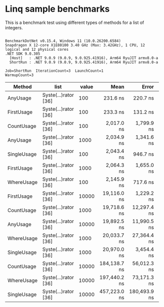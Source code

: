 # Linq sample benchmarks

This is a benchmark test using different types of methods for a list of integers.

```

BenchmarkDotNet v0.15.4, Windows 11 (10.0.26200.6584)
Snapdragon X 12-core X1E80100 3.40 GHz (Max: 3.42GHz), 1 CPU, 12 logical and 12 physical cores
.NET SDK 9.0.305
  [Host]   : .NET 9.0.9 (9.0.9, 9.0.925.41916), Arm64 RyuJIT armv8.0-a
  ShortRun : .NET 9.0.9 (9.0.9, 9.0.925.41916), Arm64 RyuJIT armv8.0-a

Job=ShortRun  IterationCount=3  LaunchCount=1  
WarmupCount=3  

```
| Method      | list                 | value | Mean         | Error        | StdDev      | StdErr      | Min          | Max          | Op/s        | Gen0   | Allocated |
|------------ |--------------------- |------ |-------------:|-------------:|------------:|------------:|-------------:|-------------:|------------:|-------:|----------:|
| AnyUsage    | Syste(...)rator [36] | 100   |     231.6 ns |     220.7 ns |    12.10 ns |     6.99 ns |     217.8 ns |     240.3 ns | 4,317,994.7 | 0.0305 |     128 B |
| FirstUsage  | Syste(...)rator [36] | 100   |     233.3 ns |     131.2 ns |     7.19 ns |     4.15 ns |     226.1 ns |     240.5 ns | 4,287,164.7 | 0.0305 |     128 B |
| CountUsage  | Syste(...)rator [36] | 100   |   2,017.0 ns |   1,799.9 ns |    98.66 ns |    56.96 ns |   1,914.4 ns |   2,111.2 ns |   495,785.1 | 0.0305 |     128 B |
| AnyUsage    | Syste(...)rator [36] | 1000  |   2,034.9 ns |   1,341.6 ns |    73.54 ns |    42.46 ns |   1,954.5 ns |   2,098.8 ns |   491,422.1 | 0.0305 |     128 B |
| SingleUsage | Syste(...)rator [36] | 100   |   2,043.4 ns |     946.7 ns |    51.89 ns |    29.96 ns |   1,998.5 ns |   2,100.2 ns |   489,384.8 | 0.0305 |     128 B |
| FirstUsage  | Syste(...)rator [36] | 1000  |   2,064.3 ns |   1,655.0 ns |    90.72 ns |    52.38 ns |   1,975.8 ns |   2,157.0 ns |   484,435.3 | 0.0305 |     128 B |
| WhereUsage  | Syste(...)rator [36] | 100   |   2,145.9 ns |     717.6 ns |    39.34 ns |    22.71 ns |   2,119.4 ns |   2,191.1 ns |   466,005.1 | 0.0572 |     248 B |
| FirstUsage  | Syste(...)rator [36] | 10000 |  19,116.0 ns |   1,229.2 ns |    67.38 ns |    38.90 ns |  19,058.6 ns |  19,190.2 ns |    52,312.3 | 0.0305 |     128 B |
| CountUsage  | Syste(...)rator [36] | 1000  |  19,718.6 ns |  12,297.4 ns |   674.06 ns |   389.17 ns |  18,940.6 ns |  20,127.6 ns |    50,713.5 | 0.0305 |     128 B |
| AnyUsage    | Syste(...)rator [36] | 10000 |  19,892.5 ns |  11,990.5 ns |   657.24 ns |   379.46 ns |  19,145.6 ns |  20,382.4 ns |    50,270.3 | 0.0305 |     128 B |
| WhereUsage  | Syste(...)rator [36] | 1000  |  20,033.7 ns |  27,364.4 ns | 1,499.94 ns |   865.99 ns |  18,394.5 ns |  21,337.7 ns |    49,915.8 | 0.0305 |     248 B |
| SingleUsage | Syste(...)rator [36] | 1000  |  20,970.0 ns |   3,454.4 ns |   189.35 ns |   109.32 ns |  20,761.2 ns |  21,130.5 ns |    47,687.2 | 0.0305 |     128 B |
| CountUsage  | Syste(...)rator [36] | 10000 | 184,138.7 ns |  56,012.3 ns | 3,070.23 ns | 1,772.60 ns | 181,113.8 ns | 187,252.3 ns |     5,430.7 |      - |     128 B |
| WhereUsage  | Syste(...)rator [36] | 10000 | 197,440.2 ns |  73,171.3 ns | 4,010.76 ns | 2,315.62 ns | 192,813.8 ns | 199,935.8 ns |     5,064.8 |      - |     248 B |
| SingleUsage | Syste(...)rator [36] | 10000 | 457,223.0 ns | 180,493.9 ns | 9,893.48 ns | 5,712.00 ns | 448,256.6 ns | 467,836.8 ns |     2,187.1 |      - |     128 B |
